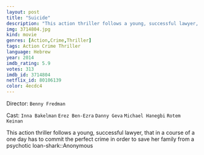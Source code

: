 ```yaml
---
layout: post
title: "Suicide"
description: "This action thriller follows a young, successful lawyer, that in a course of a one day has to commit the perfect crime in order to save her family from a psychotic loan-shark::Anonymous.."
img: 3714804.jpg
kind: movie
genres: [Action,Crime,Thriller]
tags: Action Crime Thriller 
language: Hebrew
year: 2014
imdb_rating: 5.9
votes: 313
imdb_id: 3714804
netflix_id: 80106139
color: 4ecdc4
---
```

Director: `Benny Fredman`  

Cast: `Inna Bakelman` `Erez Ben-Ezra` `Danny Geva` `Michael Hanegbi` `Rotem Keinan` 

This action thriller follows a young, successful lawyer, that in a course of a one day has to commit the perfect crime in order to save her family from a psychotic loan-shark::Anonymous